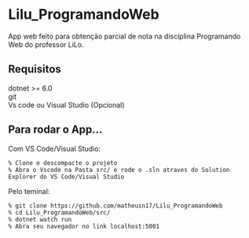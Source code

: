 # Lilu_ProgramandoWeb

App web feito para obtenção parcial de nota na disciplina Programando Web do professor LiLo.

## Requisitos

dotnet >= 6.0<br />
git<br />
Vs code ou Visual Studio (Opcional)<br />

## Para rodar o App...

Com VS Code/Visual Studio:

    % Clone e descompacte o projeto
    % Abra o Vscode na Pasta src/ e rode o .sln atraves do Solution Explorer do VS Code/Visual Studio

Pelo teminal:

    % git clone https://github.com/matheusn17/Lilu_ProgramandoWeb
    % cd Lilu_ProgramandoWeb/src/
    % dotnet watch run
    % Abra seu navegador no link localhost:5001
